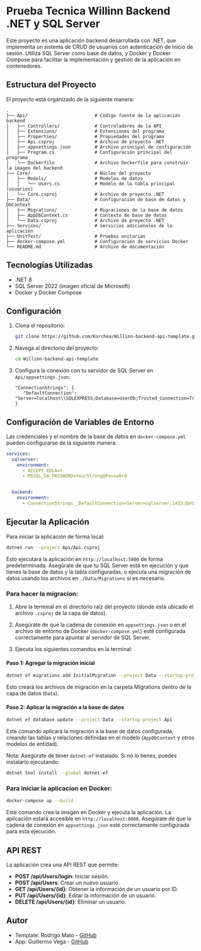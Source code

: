 # Prueba Tecnica Willinn Backend .NET y SQL Server

Este proyecto es una aplicación backend desarrollada con .NET, que implementa un sistema de CRUD de usuarios con autenticación de inicio de sesión. Utiliza SQL Server como base de datos, y Docker y Docker Compose para facilitar la implementación y gestión de la aplicación en contenedores.

## Estructura del Proyecto

El proyecto está organizado de la siguiente manera:

```plaintext
.
├── Api/                         # Código fuente de la aplicación backend
│   ├── Controllers/             # Controladores de la API
│   ├── Extensions/              # Extensiones del programa
│   ├── Properties/              # Propiedades del programa
│   ├── Api.csproj               # Archivo de proyecto .NET
│   ├── appsettings.json         # Archivo principal de configuración
│   ├── Program.cs               # Configuración principal del programa
│   └── Dockerfile               # Archivo Dockerfile para construir la imagen del backend
├── Core/                        # Núcleo del proyecto
│   ├── Models/                  # Modelos de datos
│   │   └── Users.cs             # Modelo de la tabla principal (usuarios)
│   └── Core.csproj              # Archivo de proyecto .NET
├── Data/                        # Configuración de base de datos y DbContext
│   ├── Migrations/              # Migraciones de la base de datos
│   ├── AppDbContext.cs          # Contexto de base de datos
│   └── Data.csproj              # Archivo de proyecto .NET
├── Services/                    # Servicios adicionales de la aplicación
├── UnitTest/                    # Pruebas unitarias
├── docker-compose.yml           # Configuración de servicios Docker
└── README.md                    # Archivo de documentación
```

## Tecnologías Utilizadas

- .NET 8
- SQL Server 2022 (imagen oficial de Microsoft)
- Docker y Docker Compose

## Configuración

1. Clona el repositorio:
    ```bash
    git clone https://github.com/Korchea/Willinn-backend-api-template.git
    ```
2. Navega al directorio del proyecto:
    ```bash
    cd Willinn-backend-api-template
    ```
3. Configura la conexión con tu servidor de SQL Server en `Api/appsettings.json`:
    ```
    "ConnectionStrings": {
       "DefaultConnection": "Server=localhost\\SQLEXPRESS;Database=UserDb;Trusted_Connection=True;TrustServerCertificate=True;"
    }
    ```

## Configuración de Variables de Entorno

Las credenciales y el nombre de la base de datos en `docker-compose.yml` pueden configurarse de la siguiente manera:

```yaml
services:
  sqlserver:
    environment:
      - ACCEPT_EULA=Y
      - MSSQL_SA_PASSWORD=YourStrong@Passw0rd


  backend:
    environment:
      - ConnectionStrings__DefaultConnection=Server=sqlserver,1433;Database=UserDb;User Id=sa;Password=YourStrong@Passw0rd;Encrypt=False;
```

## Ejecutar la Aplicación

Para iniciar la aplicación de forma local:

```bash
dotnet run --project Api/Api.csproj
```

Esto ejecutará la aplicación en `http://localhost:5000` de forma predeterminada. Asegúrate de que tu SQL Server está en ejecución y que tienes la base de datos y la tabla configuradas, o ejecuta una migración de datos usando los archivos en `./Data/Migrations` si es necesario.

### Para hacer la migracion:

1. Abre la terminal en el directorio raíz del proyecto (donde está ubicado el archivo `.csproj` de la capa de datos).

2. Asegúrate de que la cadena de conexión en `appsettings.json` o en el archivo de entorno de Docker (`docker-compose.yml`) esté configurada correctamente para apuntar al servidor de SQL Server.

3. Ejecuta los siguientes comandos en la terminal:

#### Paso 1: Agregar la migración inicial

```bash
dotnet ef migrations add InitialMigration --project Data --startup-project Api
```
Esto creará los archivos de migración en la carpeta Migrations dentro de la capa de datos (`Data`).

#### Paso 2: Aplicar la migración a la base de datos

```bash
dotnet ef database update --project Data --startup-project Api
```

Este comando aplicará la migración a la base de datos configurada, creando las tablas y relaciones definidas en el modelo (`AppDbContext` y otros modelos de entidad).

Nota: Asegúrate de tener `dotnet-ef` instalado. Si no lo tienes, puedes instalarlo ejecutando:

```bash
dotnet tool install --global dotnet-ef
```

### Para iniciar la aplicacion en Docker:

```bash
docker-compose up --build
```

Este comando crea la imagen en Docker y ejecuta la aplicación. La aplicación estará accesible en `http://localhost:8080`. Asegúrate de que la cadena de conexión en `appsettings.json` esté correctamente configurada para esta ejecución.

## API REST

La aplicación crea una API REST que permite:

- **POST /api/Users/login**: Iniciar sesión.
- **POST /api/Users**: Crear un nuevo usuario.
- **GET /api/Users/{id}**: Obtener la información de un usuario por ID.
- **PUT /api/Users/{id}**: Editar la información de un usuario.
- **DELETE /api/Users/{id}**: Eliminar un usuario.

## Autor

- Template: Rodrigo Mato - [GitHub](https://github.com/RodrigoMato00)
- App: Guillermo Vega - [GitHub](https://github.com/Korchea)